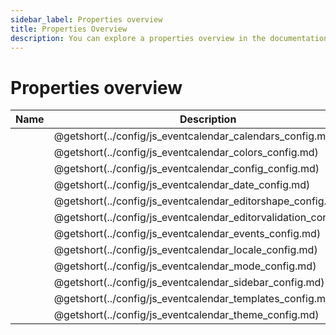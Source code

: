 ```yaml
---
sidebar_label: Properties overview
title: Properties Overview
description: You can explore a properties overview in the documentation of the DHTMLX JavaScript Event Calendar library. Browse developer guides and API reference, try out code examples and live demos, and download a free 30-day evaluation version of DHTMLX Event Calendar.
---
```


# Properties overview

| Name                                                | Description                                                |
| --------------------------------------------------- | ---------------------------------------------------------- |
| [](../config/js_eventcalendar_calendars_config.md)  | @getshort(../config/js_eventcalendar_calendars_config.md)  |
| [](../config/js_eventcalendar_colors_config.md)     | @getshort(../config/js_eventcalendar_colors_config.md)     |
| [](../config/js_eventcalendar_config_config.md)     | @getshort(../config/js_eventcalendar_config_config.md)     |
| [](../config/js_eventcalendar_date_config.md)       | @getshort(../config/js_eventcalendar_date_config.md)       |
| [](../config/js_eventcalendar_editorshape_config.md)| @getshort(../config/js_eventcalendar_editorshape_config.md)|
| [](../config/js_eventcalendar_editorvalidation_config.md)| @getshort(../config/js_eventcalendar_editorvalidation_config.md)|
| [](../config/js_eventcalendar_events_config.md)     | @getshort(../config/js_eventcalendar_events_config.md)     |
| [](../config/js_eventcalendar_locale_config.md)     | @getshort(../config/js_eventcalendar_locale_config.md)     |
| [](../config/js_eventcalendar_mode_config.md)       | @getshort(../config/js_eventcalendar_mode_config.md)       |
| [](../config/js_eventcalendar_sidebar_config.md)    | @getshort(../config/js_eventcalendar_sidebar_config.md)    |
| [](../config/js_eventcalendar_templates_config.md)  | @getshort(../config/js_eventcalendar_templates_config.md)  |
| [](../config/js_eventcalendar_theme_config.md)      | @getshort(../config/js_eventcalendar_theme_config.md)      |
